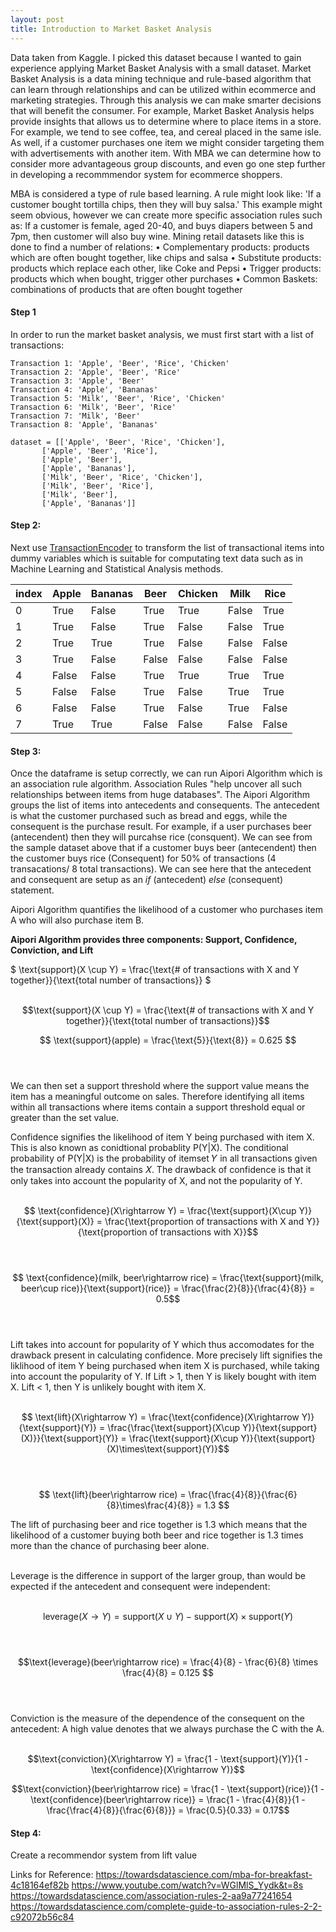 ```yaml
---
layout: post
title: Introduction to Market Basket Analysis
---
```


Data taken from Kaggle. I picked this dataset because I wanted to gain experience applying Market Basket Analysis with a small dataset. Market Basket Analysis is a data mining technique and rule-based algorithm that can learn through relationships and can be utilized within ecommerce and marketing strategies. Through this analysis we can make smarter decisions that will benefit the consumer. For example, Market Basket Analysis helps provide insights that allows us to determine where to place items in a store. For example, we tend to see coffee, tea, and cereal placed in the same isle. As well, if a customer purchases one item we might consider targeting them with advertisements with another item. With MBA we can determine how to consider more advantageous group discounts, and even go one step further in developing a recommmendor system for ecommerce shoppers.

MBA is considered a type of rule based learning. A rule might look like: 'If a customer bought tortilla chips, then they will buy salsa.' This example might seem obvious, however we can create more specific association rules such as:
If a customer is female, aged 20-40, and buys diapers between 5 and 7pm, then customer will also buy wine.
Mining retail datasets like this is done to find a number of relations:
•	Complementary products: products which are often bought together, like chips and salsa
•	Substitute products: products which replace each other, like Coke and Pepsi
•	Trigger products: products which when bought, trigger other purchases
•	Common Baskets: combinations of products that are often bought together

#### Step 1
In order to run the market basket analysis, we must first start with a list of transactions: 
    
    Transaction 1: 'Apple', 'Beer', 'Rice', 'Chicken'
    Transaction 2: 'Apple', 'Beer', 'Rice' 
    Transaction 3: 'Apple', 'Beer'
    Transaction 4: 'Apple', 'Bananas'
    Transaction 5: 'Milk', 'Beer', 'Rice', 'Chicken'
    Transaction 6: 'Milk', 'Beer', 'Rice'
    Transaction 7: 'Milk', 'Beer'
    Transaction 8: 'Apple', 'Bananas'

    dataset = [['Apple', 'Beer', 'Rice', 'Chicken'], 
           ['Apple', 'Beer', 'Rice'], 
           ['Apple', 'Beer'], 
           ['Apple', 'Bananas'], 
           ['Milk', 'Beer', 'Rice', 'Chicken'], 
           ['Milk', 'Beer', 'Rice'], 
           ['Milk', 'Beer'], 
           ['Apple', 'Bananas']]
 
#### Step 2:
Next use [TransactionEncoder](http://rasbt.github.io/mlxtend/user_guide/preprocessing/TransactionEncoder/) to transform the list of transactional items into dummy variables which is suitable for computating text data such as in Machine Learning and Statistical Analysis methods.

| index | Apple | Bananas |   Beer  | Chicken |   Milk  |   Rice  |
|-------|-------|---------|---------|---------|---------|---------|
|  0    | True  |  False  |   True  |  True   |  False  |   True  |
|  1    | True  |  False  |   True  |  False  |  False  |   True  |
|  2    | True  |  True   |   True  |  False  |  False  |   False |
|  3    | True  |  False  |   False |  False  |  False  |   False |
|  4    | False |  False  |   True  |  True   |  True   |   True  |
|  5    | False |  False  |   True  |  False  |  True   |   True  |
|  6    | False |  False  |   True  |  False  |  True   |   False |
|  7    | True  |  True   |   False |  False  |  False  |   False |

#### Step 3:
Once the dataframe is setup correctly, we can run Aipori Algorithm which is an association rule algorithm. Association Rules "help uncover all such relationships between items from huge databases". The Aipori Algorithm groups the list of items into antecedents and consequents. The antecedent is what the customer purchased such as bread and eggs, while the consequent is the purchase result. For example, if a user purchases  beer (antecendent) then they will purcahse rice (consquent). We can see from the sample dataset above that if a customer buys beer (antecendent) then the customer buys rice (Consequent) for 50% of transactions (4 transacations/ 8 total transactions). We can see here that the antecedent and consequent are setup as an *if* (antecedent) *else* (consequent) statement.

Aipori Algorithm quantifies the likelihood of a customer who purchases item A who will also purchase item B.

**Aipori Algorithm provides three components: Support, Confidence, Conviction, and Lift**


$ \text{support}(X \cup Y) = \frac{\text{# of transactions with X and Y together}}{\text{total number of transactions}} $<br/><br/>

```math
\text{support}(X \cup Y) = \frac{\text{# of transactions with X and Y together}}{\text{total number of transactions}}
```



$$  \text{support}(apple) = \frac{\text{5}}{\text{8}} = 0.625 $$<br/><br/>

We can then set a support threshold where the support value means the item has a meaningful outcome on sales. Therefore identifying all items within all transactions where items contain a support threshold equal or greater than the set value.

Confidence signifies the likelihood of item Y being purchased with item X. This is also known as conidtional probablity P(Y|X). The conditional probability of P(Y|X) is the probability of itemset 𝑌 in all transactions given the transaction already contains 𝑋. The drawback of confidence is that it only takes into account the popularity of X, and not the popularity of Y. <br/><br/>

$$ \text{confidence}(X\rightarrow Y) = \frac{\text{support}(X\cup Y)}{\text{support}(X)} = \frac{\text{proportion of transactions with X and Y}}{\text{proportion of transactions with X}}$$ <br/><br/>


$$ \text{confidence}(milk, beer\rightarrow rice) = \frac{\text{support}(milk, beer\cup rice)}{\text{support}(rice)} = \frac{\frac{2}{8}}{\frac{4}{8}} = 0.5$$ <br/><br/>


Lift takes into account for popularity of Y which thus accomodates for the drawback present in calculating confidence. More precisely lift signifies the liklihood of item Y being purchased when item X is purchased, while taking into account the popularity of Y. If Lift > 1, then Y is likely bought with item X. Lift < 1, then Y is unlikely bought with item X. <br/><br/>


$$ \text{lift}(X\rightarrow Y) = \frac{\text{confidence}(X\rightarrow Y)}{\text{support}(Y)} = \frac{\frac{\text{support}(X\cup Y)}{\text{support}(X)}}{\text{support}(Y)} = \frac{\text{support}(X\cup Y)}{\text{support}(X)\times\text{support}(Y)}$$<br/><br/>

$$ \text{lift}(beer\rightarrow rice) = \frac{\frac{4}{8}}{\frac{6}{8}\times\frac{4}{8}} = 1.3 $$

The lift of purchasing beer and rice together is 1.3 which means that the likelihood of a customer buying both beer and rice together is 1.3 times more than the chance of purchasing beer alone.<br/><br/>

Leverage is the difference in support of the larger group, than would be expected if the antecedent and consequent were independent: <br/><br/>

$$\text{leverage}(X\rightarrow Y) = \text{support}(X\cup Y) - \text{support}(X) \times \text{support}(Y)$$<br/><br/>

$$\text{leverage}(beer\rightarrow rice) = \frac{4}{8} - \frac{6}{8} \times \frac{4}{8} = 0.125 $$<br/><br/>

Conviction is the measure of the dependence of the consequent on the antecedent: A high value denotes that we always purchase the C with the A. <br/><br/>

$$\text{conviction}(X\rightarrow Y) = \frac{1 - \text{support}(Y)}{1 - \text{confidence}(X\rightarrow Y)}$$

$$\text{conviction}(beer\rightarrow rice) = \frac{1 - \text{support}(rice)}{1 - \text{confidence}(beer\rightarrow rice)} = \frac{1 - \frac{4}{8}}{1 - \frac{\frac{4}{8}}{\frac{6}{8}}} = \frac{0.5}{0.33} = 0.17$$

#### Step 4: 
Create a recommendor system from lift value



Links for Reference:
https://towardsdatascience.com/mba-for-breakfast-4c18164ef82b
https://www.youtube.com/watch?v=WGlMlS_Yydk&t=8s
https://towardsdatascience.com/association-rules-2-aa9a77241654
https://towardsdatascience.com/complete-guide-to-association-rules-2-2-c92072b56c84

